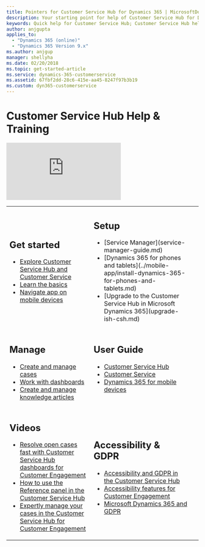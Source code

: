 ```yaml
---
title: Pointers for Customer Service Hub for Dynamics 365 | MicrosoftDocs
description: Your starting point for help of Customer Service Hub for Dynamics 365
keywords: Quick help for Customer Service Hub; Customer Service Hub help
author: anjgupta
applies_to:
  - "Dynamics 365 (online)"
  - "Dynamics 365 Version 9.x"
ms.author: anjgup
manager: shellyha
ms.date: 02/20/2018
ms.topic: get-started-article
ms.service: dynamics-365-customerservice
ms.assetid: 67fbf2dd-28c6-415e-aa45-8247f97b3b19
ms.custom: dyn365-customerservice
---
```


# Customer Service Hub Help & Training


<div class="embeddedvideo"><iframe src="https://www.microsoft.com/en-us/videoplayer/embed/6e415bd9-49b7-4416-b744-70278d9fa077" frameborder="0" allowfullscreen=""></iframe></div>

<table>
<tr>
<td><h2>Get started</h2>
  <ul>
  <li><a href="overview.md" data-raw-source="[Explore Customer Service Hub and Customer Service](overview.md)">Explore Customer Service Hub and Customer Service</a></li>
  <li><a href="customer-service-hub-user-guide-basics.md" data-raw-source="[Learn the basics](customer-service-hub-user-guide-basics.md)">Learn the basics</a></li>
  <li><a href="use-customer-service-hub-on-dynamics-365-mobile.md" data-raw-source="[Navigate app on mobile devices](use-customer-service-hub-on-dynamics-365-mobile.md)">Navigate app on mobile devices</a></li>
  </ul>
  </td>

  <td><h2>Setup</h2>
  <ul>
  <li>[Service Manager](service-manager-guide.md)</li>
  <li>[Dynamics 365 for phones and tablets](../mobile-app/install-dynamics-365-for-phones-and-tablets.md)</li>
  <li>[Upgrade to the Customer Service Hub in Microsoft Dynamics 365](upgrade-ish-csh.md)</li> 
  </ul>
  </td>
</tr>
<tr> 
 <td><h2>Manage</h2>
   <ul>
   <li><a href="customer-service-hub-user-guide-case-sla.md" data-raw-source="[Create and manage cases](customer-service-hub-user-guide-case-sla.md)">Create and manage cases</a></li>
  <li><a href="customer-service-hub-user-guide-dashboard.md" data-raw-source="[Work with dashboards](customer-service-hub-user-guide-dashboard.md)">Work with dashboards</a></li>
  <li><a href="customer-service-hub-user-guide-knowledge-article.md" data-raw-source="[Create and manage knowledge articles](customer-service-hub-user-guide-knowledge-article.md)">Create and manage knowledge articles</a></li>
  </ul>
  </td>

 <td><h2>User Guide</h2>
   <ul>
  <li><a href="user-guide-customer-service-hub.md" data-raw-source="[Customer Service Hub](user-guide-customer-service-hub.md)">Customer Service Hub</a></li>
   <li><a href="user-guide-customer-service.md" data-raw-source="[Customer Service](user-guide-customer-service.md)">Customer Service</a></li>
  <li><a href="use-customer-service-hub-on-dynamics-365-mobile.md" data-raw-source="[Dynamics 365 for mobile devices](use-customer-service-hub-on-dynamics-365-mobile.md)">Dynamics 365 for mobile devices</a></li>
  </ul><br/>  </td>
</tr>


<tr><td><h2>Videos</h2>

<ul>

 <li><a href="https://www.youtube.com/watch?v=cDN-gv0Yylg" data-raw-source="[Resolve open cases fast with Customer Service Hub dashboards for Customer Engagement](https://www.youtube.com/watch?v=cDN-gv0Yylg)">Resolve open cases fast with Customer Service Hub dashboards for Customer Engagement</a></li>
 <li><a href="https://www.youtube.com/watch?v=ruAPEKY5vNc" data-raw-source="[How to use the Reference panel in the Customer Service Hub](https://www.youtube.com/watch?v=ruAPEKY5vNc)">How to use the Reference panel in the Customer Service Hub</a></li>
 <li><a href="https://www.youtube.com/watch?v=Y_eV4HeIm04" data-raw-source="[Expertly manage your cases in the Customer Service Hub for Customer Engagement](https://www.youtube.com/watch?v=Y_eV4HeIm04)">Expertly manage your cases in the Customer Service Hub for Customer Engagement</a></li>
</ul>
</td>

<td><h2>Accessibility &amp; GDPR</h2>
<ul>
 <li> <a href="user-guide-customer-service-hub.md#accessibility-and-gdpr" data-raw-source="[Accessibility and GDPR in the Customer Service Hub](user-guide-customer-service-hub.md#accessibility-and-gdpr)">Accessibility and GDPR in the Customer Service Hub</a> </li> 
 <li><a href="https://docs.microsoft.com/en-us/dynamics365/get-started/accessibility/customer-engagement/accessibility" data-raw-source="[Accessibility features for Customer Engagement](https://docs.microsoft.com/en-us/dynamics365/get-started/accessibility/customer-engagement/accessibility)">Accessibility features for Customer Engagement</a></li>
 <li><a href="https://docs.microsoft.com/en-us/dynamics365/get-started/gdpr/index" data-raw-source="[Microsoft Dynamics 365 and GDPR](https://docs.microsoft.com/en-us/dynamics365/get-started/gdpr/index)">Microsoft Dynamics 365 and GDPR</a></li>
</ul>
</td>
<td>&#160;</td>
</tr>
</table>







